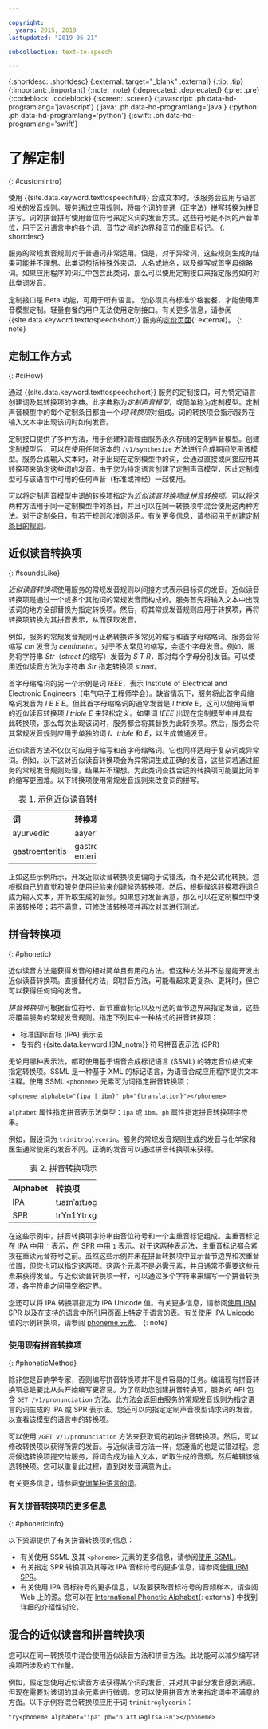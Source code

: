 ```yaml
---

copyright:
  years: 2015, 2019
lastupdated: "2019-06-21"

subcollection: text-to-speech

---
```


{:shortdesc: .shortdesc}
{:external: target="_blank" .external}
{:tip: .tip}
{:important: .important}
{:note: .note}
{:deprecated: .deprecated}
{:pre: .pre}
{:codeblock: .codeblock}
{:screen: .screen}
{:javascript: .ph data-hd-programlang='javascript'}
{:java: .ph data-hd-programlang='java'}
{:python: .ph data-hd-programlang='python'}
{:swift: .ph data-hd-programlang='swift'}

# 了解定制
{: #customIntro}

使用 {{site.data.keyword.texttospeechfull}} 合成文本时，该服务会应用与语言相关的发音规则。服务通过应用规则，将每个词的普通（正字法）拼写转换为拼音拼写。词的拼音拼写使用音位符号来定义词的发音方式。这些符号是不同的声音单位，用于区分语言中的各个词、音节之间的边界和音节的重音标记。
{: shortdesc}

服务的常规发音规则对于普通词非常适用。但是，对于异常词，这些规则生成的结果可能并不理想。此类词包括特殊外来词、人名或地名，以及缩写或首字母缩略词。如果应用程序的词汇中包含此类词，那么可以使用定制接口来指定服务如何对此类词发音。

定制接口是 Beta 功能，可用于所有语言。
您必须具有标准价格套餐，才能使用声音模型定制。轻量套餐的用户无法使用定制接口。有关更多信息，请参阅 {{site.data.keyword.texttospeechshort}} 服务的[定价页面](https://www.ibm.com/cloud/watson-text-to-speech/pricing){: external}。
{: note}

## 定制工作方式
{: #ciHow}

通过 {{site.data.keyword.texttospeechshort}} 服务的定制接口，可为特定语言创建词及其转换项的字典。此字典称为*定制声音模型*，或简单称为定制模型。定制声音模型中的每个定制条目都由一个*词*/*转换项*对组成。词的转换项会指示服务在输入文本中出现该词时如何发音。

定制接口提供了多种方法，用于创建和管理由服务永久存储的定制声音模型。创建定制模型后，可以在使用任何版本的 `/v1/synthesize` 方法进行合成期间使用该模型。服务合成输入文本时，对于出现在定制模型中的词，会通过直接或间接应用其转换项来确定这些词的发音。由于您为特定语言创建了定制声音模型，因此定制模型可与该语言中可用的任何声音（标准或神经）一起使用。

可以将定制声音模型中词的转换项指定为*近似读音转换项*或*拼音转换项*。可以将这两种方法用于同一定制模型中的条目，并且可以在同一转换项中混合使用这两种方法。对于定制条目，有若干规则和准则适用。有关更多信息，请参阅[用于创建定制条目的规则](/docs/services/text-to-speech?topic=text-to-speech-rules)。

## 近似读音转换项
{: #soundsLike}

*近似读音转换项*使用服务的常规发音规则以间接方式表示目标词的发音。近似读音转换项是通过一个或多个其他词的常规发音而构成的。服务首先将输入文本中出现该词的地方全部替换为指定转换项。然后，将其常规发音规则应用于转换项，再将转换项转换为其拼音表示，从而获取发音。

例如，服务的常规发音规则可正确转换许多常见的缩写和首字母缩略词。服务会将缩写 *cm* 发音为 *centimeter*。对于不太常见的缩写，会逐个字母发音。例如，服务将字符串 *Str*（*street* 的缩写）发音为 *S T R*，即对每个字母分别发音。可以使用近似读音方法为字符串 *Str* 指定转换项 *street*。

首字母缩略词的另一个示例是词 *IEEE*，表示 Institute of Electrical and Electronic Engineers（电气电子工程师学会）。缺省情况下，服务将此首字母缩略词发音为 *I E E E*。但此首字母缩略词的通常发音是 *I triple E*，这可以使用简单的近似读音转换项 *I triple E* 来轻松定义。如果词 *IEEE* 出现在定制模型中并具有此转换项，那么每次出现该词时，服务都会将其替换为此转换项。然后，服务会将其常规发音规则应用于单独的词 *I*、*triple* 和 *E*，以生成普通发音。

近似读音方法不仅仅可应用于缩写和首字母缩略词。它也同样适用于复杂词或异常词。例如，以下这对近似读音转换项会为异常词生成正确的发音，这些词若通过服务的常规发音规则处理，结果并不理想。为此类词查找合适的转换项可能要比简单的缩写更困难。以下转换项使用常规发音规则来改变词的拼写。

<table style="width:35%">
  <caption>表 1. 示例近似读音转换项</caption>
  <tr>
    <th style="text-align:left">词</th>
    <th style="text-align:left">转换项</th>
  </tr>
  <tr>
    <td>ayurvedic</td>
    <td>aayervedic</td>
  </tr>
  <tr>
    <td>gastroenteritis</td>
    <td>gastro enteritis</td>
  </tr>
</table>

正如这些示例所示，开发近似读音转换项更偏向于试错法，而不是公式化转换。您根据自己的直觉和服务使用经验来创建候选转换项。然后，根据候选转换项将词合成为输入文本，并听取生成的音频。如果您对发音满意，那么可以在定制模型中使用该转换项；若不满意，可修改该转换项并再次对其进行测试。

## 拼音转换项
{: #phonetic}

近似读音方法是获得发音的相对简单且有用的方法。但这种方法并不总是能开发出近似读音转换项。直接替代方法，即拼音方法，可能看起来更复杂、更耗时，但它可以获得任何词的发音。

*拼音转换项*可根据音位符号、音节重音标记以及可选的音节边界来指定发音，这些将覆盖服务的常规发音规则。指定下列其中一种格式的拼音转换项：

-   标准国际音标 (IPA) 表示法
-   专有的 {{site.data.keyword.IBM_notm}} 符号拼音表示法 (SPR)

无论用哪种表示法，都可使用基于语音合成标记语言 (SSML) 的特定音位格式来指定转换项。SSML 是一种基于 XML 的标记语言，为语音合成应用程序提供文本注释。使用 SSML `<phoneme>` 元素可为词指定拼音转换项：

<pre><code>&lt;phoneme alphabet="{ipa | ibm}" ph="{translation}"&gt;&lt;/phoneme&gt;</code></pre>

`alphabet` 属性指定拼音表示法类型：`ipa` 或 `ibm`。`ph` 属性指定拼音转换项字符串。

例如，假设词为 `trinitroglycerin`。服务的常规发音规则生成的发音与化学家和医生通常使用的发音不同。正确的发音可以通过拼音转换项来获得。

<table style="width:35%">
  <caption>表 2. 拼音转换项示例</caption>
  <tr>
    <th style="text-align:left">Alphabet</th>
    <th style="text-align:left">转换项</th>
  </tr>
  <tr>
    <td>IPA</td>
    <td>t&#633;a&#618;n&#712;a&#618;t&#633;&#601;gl&#618;s&#601;&#633;&#616;n</td>
  </tr>
  <tr>
    <td>SPR</td>
    <td>trYn1YtrxglIsxrXn</td>
  </tr>
</table>

在这些示例中，拼音转换项字符串由音位符号和一个主重音标记组成。主重音标记在 IPA 中用 <code>&#712;</code> 表示，在 SPR 中用 `1` 表示。对于这两种表示法，主重音标记都会紧挨在重读元音符号之前。虽然这些示例并未在拼音转换项中显示音节边界和次重音位置，但您也可以指定这两项。这两个元素不是必需元素，并且通常不需要这些元素来获得发音。与近似读音转换项一样，可以通过多个字符串来编写一个拼音转换项，各字符串之间用空格定界。

您还可以将 IPA 转换项指定为 IPA Unicode 值。有关更多信息，请参阅[使用 IBM SPR](/docs/services/text-to-speech?topic=text-to-speech-sprs) 以及在[支持的语言](/docs/services/text-to-speech?topic=text-to-speech-sprs#supportedLanguages)中所引用页面上特定于语言的表。有关使用 IPA Unicode 值的示例转换项，请参阅 [phoneme 元素](/docs/services/text-to-speech?topic=text-to-speech-elements#phoneme_element)。
{: note}

### 使用现有拼音转换项
{: #phoneticMethod}

除非您是音韵学专家，否则编写拼音转换项并不是件容易的任务。编辑现有拼音转换项总是要比从头开始编写更容易。为了帮助您创建拼音转换项，服务的 API 包含 `GET /v1/pronunciation` 方法。此方法会返回由服务的常规发音规则为指定语言的词生成的 IPA 或 SPR 表示法。您还可以向指定定制声音模型请求词的发音，以查看该模型的语言中的转换项。

可以使用 `/GET v/1/pronunciation` 方法来获取词的初始拼音转换项。然后，可以修改转换项以获得所需的发音。与近似读音方法一样，您遵循的也是试错过程。您将候选转换项提交给服务，将词合成为输入文本，听取生成的音频，然后编辑该候选转换项。您可以重复此过程，直到对发音满意为止。

有关更多信息，请参阅[查询某种语言的词](/docs/services/text-to-speech?topic=text-to-speech-customWords#cuWordsQueryLanguage)。

### 有关拼音转换项的更多信息
{: #phoneticInfo}

以下资源提供了有关拼音转换项的信息：

-   有关使用 SSML 及其 `<phoneme>` 元素的更多信息，请参阅[使用 SSML](/docs/services/text-to-speech?topic=text-to-speech-ssml)。
-   有关指定 SPR 转换项及其等效 IPA 音标符号的更多信息，请参阅[使用 IBM SPR](/docs/services/text-to-speech?topic=text-to-speech-sprs)。
-   有关使用 IPA 音标符号的更多信息，以及要获取音标符号的音频样本，请查阅 Web 上的源。您可以在 [International Phonetic Alphabet](https://wikipedia.org/wiki/International_Phonetic_Alphabet){: external} 中找到详细的介绍性讨论。

## 混合的近似读音和拼音转换项

您可以在同一转换项中混合使用近似读音方法和拼音方法。此功能可以减少编写转换项所涉及的工作量。

例如，假定您使用近似读音方法获得某个词的发音，并对其中部分发音感到满意。但现在需要对该词的其余元素进行微调。您可以使用拼音方法来指定词中不满意的方面。以下示例将混合转换项应用于词 `trinitroglycerin`：

<pre><code>try&lt;phoneme alphabet="ipa" ph="n&#712;a&#618;t&#633;&#601;gl&#618;s&#601;&#633;&#616;n"&gt;&lt;/phoneme&gt;</code></pre>

